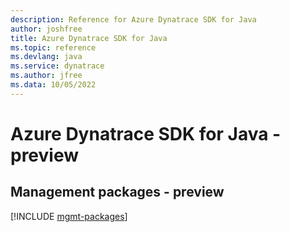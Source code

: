 ```yaml
---
description: Reference for Azure Dynatrace SDK for Java
author: joshfree
title: Azure Dynatrace SDK for Java
ms.topic: reference
ms.devlang: java
ms.service: dynatrace
ms.author: jfree
ms.data: 10/05/2022
---
```

# Azure Dynatrace SDK for Java - preview

## Management packages - preview
[!INCLUDE [mgmt-packages](dynatrace-mgmt-index.md)]